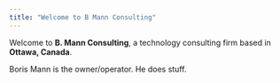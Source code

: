 ```yaml
---
title: "Welcome to B Mann Consulting"
---
```

Welcome to <strong>B. Mann Consulting</strong>, a technology consulting firm based in <strong>Ottawa, Canada</strong>.

Boris Mann is the owner/operator. He does stuff.
